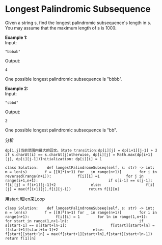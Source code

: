 # Longest Palindromic Subsequence

Given a string s, find the longest palindromic subsequence's length in s. You may assume that the maximum length of s is 1000.

**Example 1:**  
Input:

```text
"bbbab"
```

Output:

```text
4
```

One possible longest palindromic subsequence is "bbbb".

**Example 2:**  
Input:

```text
"cbbd"
```

Output:

```text
2
```

One possible longest palindromic subsequence is "bb".

分析

```text
dp[i,j]当前范围内最大的回文。State transition:dp[i][j] = dp[i+1][j-1] + 2 if s.charAt(i) == s.charAt(j)otherwise, dp[i][j] = Math.max(dp[i+1][j], dp[i][j-1])Initialization: dp[i][i] = 1
```

```text
class Solution:    def longestPalindromeSubseq(self, s: str) -> int:        n = len(s)        f = [[0]*(n+1) for _ in range(n+1)]        for i in reversed(range(n+1)):            f[i][i] =1            for j in range(i+1,n+1):                                if s[i-1] == s[j-1]:                    f[i][j] = f[i+1][j-1]+2                else:                    f[i][j] = max(f[i+1][j],f[i][j-1])        return f[1][n]
```

用start 和len来Loop

```text
class Solution:    def longestPalindromeSubseq(self, s: str) -> int:        n = len(s)        f = [[0]*(n+1) for _ in range(n+1)]        for i in range(n+1):            f[i][i] = 1        for ln in range(1,n+1):                        for start in range(1,n+1-ln):                                if s[start-1] == s[start+ln-1]:                    f[start][start+ln] = f[start+1][start+ln-1]+2                else:                    f[start][start+ln] = max(f[start+1][start+ln],f[start][start+ln-1])        return f[1][n]
```

